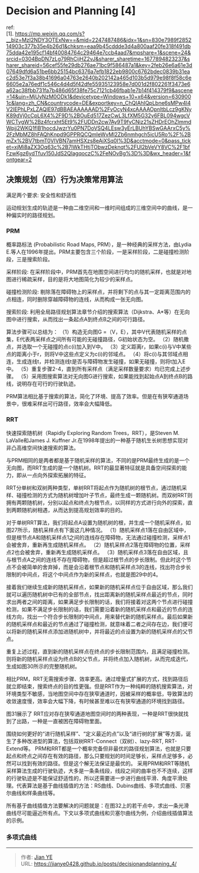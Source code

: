 # Decision and Planning [4]


ref: </br>
[1]. https://mp.weixin.qq.com/s?__biz=MzI2NDY3OTExNw==&mid=2247487486&idx=1&sn=830e7989f285214903c377b35e4b26d1&chksm=eaa9b45cddde3d4a800aaf20fe318f491db75dda42e195cf14bf40084764c29464e7ccb4aad7&mpshare=1&scene=24&srcid=0304BpDN7zLg79RhCijHZ2vJ&sharer_sharetime=1677894823237&sharer_shareid=56cef55fe29db276ae71bc9f586487a1&key=2feb26e6a61e3d07649dfd6a51be6bb25154bc6376a7efb1822eb9800c6762bdec0839b31eac2d53e7f3a38b41696a04763e2640b202142a465d103b5d979e98f8f58c6e6605e2a76edf1c546c4d4d5f42dfe55935123958e7d001d2f802261f3473e6a62ac38fbb731fa7b486d65f38fe75c7121cb46fbab1e7b14f414379f9&ascene=14&uin=MjUyNzM0ODk1&devicetype=Windows+10+x64&version=6309001c&lang=zh_CN&countrycode=DE&exportkey=n_ChQIAhIQpLbne6sMPw4l4V2IEPhLPxLZAQIE97dBBAEAAAAAAD%2FvOcyN4xcAAAAOpnltbLcz9gKNyK89dVj0cCpL6X4%2F9D%2BOuEd517ZezCwL3LfXM5G32y6FBL094wgcVWCTvgW%2Bz4fcrxht5Et9%2FUDDn2cw7Ay9T9fyCNiz21sZHDrEOhZlmmdWpjj2WKQ1flB1hocdJwzrYu0PN7DoVSQ4LEsw3yErLBUhYBSwGAArxC5y%2FzMbMZ8hFAQhKnpd9GPPRQCQmIeWvMl2Zb6nmhgch5icU5Ro%2F%2BmZx%2BV7tbmT0VIVBN7amHSXzs8eAiXSq0I%3D&acctmode=0&pass_ticket=xjMi8aZX3Oq63c%2B7lWkTHtjTObwzDeknqt%2FUl2bVeVY8VC%2F1bfFzwKgz6ydTfuv150JdS2QIagqoczC%2FeNOvBg%3D%3D&wx_header=1&fontgear=2

## 决策规划（四）行为决策常用算法

满足两个要求: 安全性和舒适性

运动规划生成的轨迹是一种由二维空间和一维时间组成的三维空间中的曲线，是一种偏实时的路径规划。

### PRM

概率路标法 (Probabilistic Road Maps, PRM），是一种经典的采样方法，由Lydia E.等人在1996年提出。PRM主要包含三个阶段，一是采样阶段，二是碰撞检测阶段，三是搜索阶段。

采样阶段: 在采样阶段中，PRM首先在地图空间进行均匀的随机采样，也就是对地图进行稀疏采样，目的是将大地图简化为较少的采样点。

碰撞检测阶段: 剔除落在障碍物上的采样点，并将剩下的点与其一定距离范围内的点相连，同时删除穿越障碍物的连线，从而构成一张无向图。

搜索阶段: 利用全局路径规划算法章节介绍的搜索算法（Dijkstra、A*等）在无向图中进行搜索，从而找出一条起点A到终点B之间的可行路径。


算法步骤可以总结为：
（1）构造无向图G =（V，E），其中V代表随机采样的点集，E代表两采样点之间所有可能的无碰撞路径，G初始状态为空。
（2）随机撒点，并选取一个无碰撞的点c(i)加入到V中。
（3）定义距离r，如果c(i)与V中某些点的距离小于r，则将V中这些点定义为c(i)的邻域点。
（4）将c(i)与其邻域点相连，生成连线t，并检测连线t是否与障碍物发生碰撞，如果无碰撞，则将t加入E中。
（5）重复步骤2-4，直到所有采样点（满足采样数量要求）均已完成上述步骤。
（5）采用图搜索算法对无向图G进行搜索，如果能找到起始点A到终点B的路线，说明存在可行的行驶轨迹。

PRM算法相比基于搜索的算法，简化了环境、提高了效率。但是在有狭窄通道场景中，很难采样出可行路径，效率会大幅降低。

### RRT

快速探索随机树（Rapidly Exploring Random Trees，RRT），是Steven M. LaValle和James J. Kuffner Jr.在1998年提出的一种基于随机生长树思想实现对非凸高维空间快速搜索的算法。

与PRM相同的是两者都是基于随机采样的算法，不同的是PRM最终生成的是一个无向图，而RRT生成的是一个随机树。RRT的最显著特征就是具备空间探索的能力，即从一点向外探索拓展的特征。

RRT分单树和双树两种类型，单树RRT将起点作为随机树的根节点，通过随机采样、碰撞检测的方式为随机树增加叶子节点，最终生成一颗随机树。而双树RRT则拥有两颗随机树，分别以起点和终点为根节点，以同样的方式进行向外的探索，直到两颗随机树相遇，从而达到提高规划效率的目的。

对于单树RRT算法，我们将起点A设置为随机树的根，并生成一个随机采样点，如图27所示，随机采样点有下面这几种情况。
（1）随机采样点1落在自由区域中，但是根节点A和随机采样点1之间的连线存在障碍物，无法通过碰撞检测，采样点1会被舍弃，重新再生成随机采样点。
（2）随机采样点2落在障碍物的位置，采样点2也会被舍弃，重新再生成随机采样点。
（3）随机采样点3落在自由区域，且与根节点A之间的连线不存在障碍物，但是超过根节点的步长限制。但此时这个节点不会被简单的舍弃掉，而是会沿着根节点和随机采样点3的连线，找出符合步长限制的中间点，将这个中间点作为新的采样点，也就是图29中的4。

接着我们继续生成新的随机采样点，如果新的随机采样点位于自由区域，那么我们就可以遍历随机树中已有的全部节点，找出距离新的随机采样点最近的节点，同时求出两者之间的距离，如果满足步长限制的话，我们将接着对这两个节点进行碰撞检测，如果不满足步长限制的话，我们需要沿着新的随机采样点和最近的节点的连线方向，找出一个符合步长限制的中间点，用来替代新的随机采样点。最后如果新的随机采样点和最近的节点通过了碰撞检测，就意味着二者之间存在边，我们便可以将新的随机采样点添加进随机树中，并将最近的点设置为新的随机采样点的父节点。

重复上述过程，直到新的随机采样点在终点的步长限制范围内，且满足碰撞检测。则将新的随机采样点设为终点B的父节点，并将终点加入随机树，从而完成迭代，生成如图30所示的完整随机树。

相比PRM，RRT无需搜索步骤、效率更高。通过增量式扩展的方式，找到路径后就立即结束，搜索终点的目的性更强。但是RRT作为一种纯粹的随机搜索算法，对环境类型不敏感，当地图空间中存在狭窄通道时，因被采样的概率低，导致算法的收敛速度慢，效率会大幅下降，有时候甚至难以在有狭窄通道的环境找到路径。

图31展示了 RRT应对存在狭窄通道地图空间时的两种表现，一种是RRT很快就找到了出路，一种是一直被困在障碍物里面。

围绕如何更好的“进行随机采样”、“定义最近的点”以及“进行树的扩展”等方面，诞生了多种改进型的算法，包括双树RRT-Connect（双树）、lazy-RRT, RRT-Extend等。
PRM和RRT都是一个概率完备但非最优的路径规划算法，也就是只要起点和终点之间存在有效的路径，那么只要规划的时间足够长，采样点足够多，必然可以找到有效的路径。但是这个解无法保证是最优的。
采用PRM和RRT等随机采样算法生成的行驶轨迹，大多是一条条线段，线段之间的曲率也不不连续，这样的行驶轨迹是不能保证舒适性的，所以还需要进一步进行曲线平滑、角度平滑处理。代表算法是基于曲线插值的方法：RS曲线、Dubins曲线、多项式曲线、贝塞尔曲线和样条曲线等。

所有基于曲线插值方法要解决的问题就是：在图32上的若干点中，求出一条光滑曲线尽可能逼近所有点。下文以多项式曲线和贝塞尔曲线为例，介绍曲线插值算法的示例。

### 多项式曲线


---

> 作者: [Jian YE](https://github.com/jianye0428)  
> URL: https://jianye0428.github.io/posts/decisionandplanning_4/  

